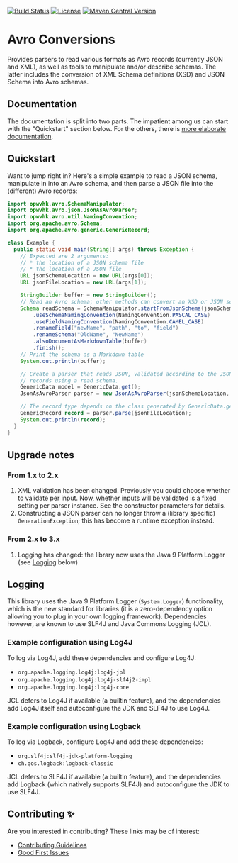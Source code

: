 [![Build Status](https://github.com/opwvhk/avro-conversions/workflows/Maven%20Build/badge.svg)](https://github.com/opwvhk/avro-conversions/actions/workflows/maven.yml)
[![License](https://img.shields.io/github/license/opwvhk/avro-conversions?color=brightgreen)](https://www.apache.org/licenses/LICENSE-2.0.html)
[![Maven Central Version](https://img.shields.io/maven-central/v/net.sf.opk/avro-conversions?color=brightgreen)](https://maven-badges.herokuapp.com/maven-central/net.sf.opk/avro-conversions)

Avro Conversions
================

Provides parsers to read various formats as Avro records (currently JSON and XML), as well as tools
to manipulate and/or describe schemas. The latter includes the conversion of XML Schema definitions
(XSD) and JSON Schema into Avro schemas.


Documentation
-------------

The documentation is split into two parts. The impatient among us can start with the "Quickstart"
section below. For the others, there is [more elaborate documentation](doc/index.md).


Quickstart
----------

Want to jump right in? Here's a simple example to read a JSON schema, manipulate in into an Avro
schema, and then parse a JSON file into the (different) Avro records:

```java
import opwvhk.avro.SchemaManipulator;
import opwvhk.avro.json.JsonAsAvroParser;
import opwvhk.avro.util.NamingConvention;
import org.apache.avro.Schema;
import org.apache.avro.generic.GenericRecord;

class Example {
  public static void main(String[] args) throws Exception {
    // Expected are 2 arguments:
    // * the location of a JSON schema file
    // * the location of a JSON file
    URL jsonSchemaLocation = new URL(args[0]);
    URL jsonFileLocation = new URL(args[1]);

    StringBuilder buffer = new StringBuilder();
    // Read an Avro schema; other methods can convert an XSD or JSON schema.
    Schema readSchema = SchemaManipulator.startFromJsonSchema(jsonSchemaLocation)
        .useSchemaNamingConvention(NamingConvention.PASCAL_CASE)
        .useFieldNamingConvention(NamingConvention.CAMEL_CASE)
        .renameField("newName", "path", "to", "field")
        .renameSchema("OldName", "NewName")
        .alsoDocumentAsMarkdownTable(buffer)
        .finish();
    // Print the schema as a Markdown table
    System.out.println(buffer);

    // Create a parser that reads JSON, validated according to the JSON schema, into Avro
    // records using a read schema.
    GenericData model = GenericData.get();
    JsonAsAvroParser parser = new JsonAsAvroParser(jsonSchemaLocation, readSchema, model);

    // The record type depends on the class generated by GenericData.get() (you can also use SpecificData or ReflectiveData).
    GenericRecord record = parser.parse(jsonFileLocation);
    System.out.println(record);
  }
}
```


Upgrade notes
-------------

### From 1.x to 2.x

1. XML validation has been changed. Previously you could choose whether to validate per input. Now,
   whether inputs will be validated is a fixed setting per parser instance. See the constructor
   parameters for details.
2. Constructing a JSON parser can no longer throw a (library specific) `GenerationException`; this
   has become a runtime exception instead.

### From 2.x to 3.x

1. Logging has changed: the library now uses the Java 9 Platform Logger
   (see [Logging](#logging) below)


Logging
-------

This library uses the Java 9 Platform Logger (`System.Logger`) functionality, which is the new
standard for libraries (it is a zero-dependency option allowing you to plug in your own logging
framework). Dependencies however, are known to use SLF4J and Java Commons Logging (JCL).

### Example configuration using Log4J

To log via Log4J, add these dependencies and configure Log4J:

* `org.apache.logging.log4j:log4j-jpl`
* `org.apache.logging.log4j:log4j-slf4j2-impl`
* `org.apache.logging.log4j:log4j-core`

JCL defers to Log4J if available (a builtin feature), and the dependencies add Log4J itself and
autoconfigure the JDK and SLF4J to use Log4J.

### Example configuration using Logback

To log via Logback, configure Log4J and add these dependencies:

* `org.slf4j:slf4j-jdk-platform-logging`
* `ch.qos.logback:logback-classic`

JCL defers to SLF4J if available (a builtin feature), and the dependencies add Logback (which
natively supports SLF4J) and autoconfigure the JDK to use SLF4J.


Contributing ✨
---------------

<!--
TODO: uncomment when there are multiple committers
A special thank you to all who contributed! All contributions are sincerely appreciated.

[![Contributors](https://contrib.rocks/image?repo=opwvhk/avro-conversions)](https://github.com/opwvhk/avro-conversions/graphs/contributors)
-->

Are you interested in contributing? These links may be of interest:

* [Contributing Guidelines](CONTRIBUTING.md)
* [Good First Issues](https://github.com/opwvhk/avro-conversions/issues?q=is%3Aopen+is%3Aissue+label%3A%22good+first+issue%22)
